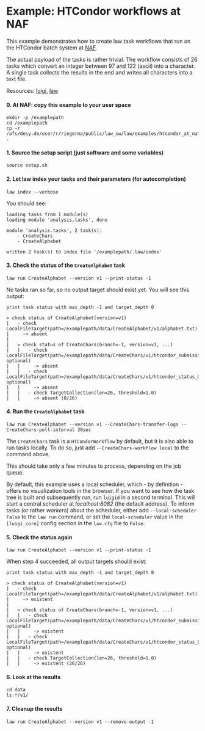 # Example: HTCondor workflows at NAF

This example demonstrates how to create law task workflows that run on the HTCondor batch system at [NAF](https://confluence.desy.de/display/IS/NAF+-+National+Analysis+Facility).

The actual payload of the tasks is rather trivial.
The workflow consists of 26 tasks which convert an integer between 97 and 122 (ascii) into a character. A single task collects the results in the end and writes all characters into a text file.

Resources: [luigi](http://luigi.readthedocs.io/en/stable), [law](http://law.readthedocs.io/en/latest)


#### 0. At NAF: copy this example to your user space

```shell
mkdir -p /examplepath
cd /examplepath
cp -r /afs/desy.de/user/r/riegerma/public/law_sw/law/examples/htcondor_at_naf/* .
```


#### 1. Source the setup script (just software and some variables)

```shell
source setup.sh
```


#### 2. Let law index your tasks and their parameters (for autocompletion)

```shell
law index --verbose
```

You should see:

```shell
loading tasks from 1 module(s)
loading module 'analysis.tasks', done

module 'analysis.tasks', 2 task(s):
    - CreateChars
    - CreateAlphabet

written 2 task(s) to index file '/examplepath/.law/index'
```


#### 3. Check the status of the `CreateAlphabet` task

```shell
law run CreateAlphabet --version v1 --print-status -1
```

No tasks ran so far, so no output target should exist yet.
You will see this output:

```shell
print task status with max_depth -1 and target_depth 0

> check status of CreateAlphabet(version=v1)
|   - check LocalFileTarget(path=/examplepath/data/CreateAlphabet/v1/alphabet.txt)
|     -> absent
|
|   > check status of CreateChars(branch=-1, version=v1, ...)
|   |   - check LocalFileTarget(path=/examplepath/data/CreateChars/v1/htcondor_submission_0To26.json, optional)
|   |     -> absent
|   |   - check LocalFileTarget(path=/examplepath/data/CreateChars/v1/htcondor_status_0To26.json, optional)
|   |     -> absent
|   |   - check TargetCollection(len=26, threshold=1.0)
|   |     -> absent (0/26)
```


#### 4. Run the `CreateAlphabet` task


```shell
law run CreateAlphabet --version v1 --CreateChars-transfer-logs --CreateChars-poll-interval 30sec
```

The ``CreateChars`` task is a ``HTCondorWorkflow`` by default, but it is also able to run tasks locally.
To do so, just add ``--CreateChars-workflow local`` to the command above.

This should take only a few minutes to process, depending on the job queue.

By default, this example uses a local scheduler, which - by definition - offers no visualization tools in the browser.
If you want to see how the task tree is built and subsequently run, run ``luigid`` in a second terminal.
This will start a central scheduler at *localhost:8082* (the default address).
To inform tasks (or rather *workers*) about the scheduler, either add ``--local-scheduler False`` to the ``law run`` command, or set the ``local-scheduler`` value in the ``[luigi_core]`` config section in the ``law.cfg`` file to ``False``.


#### 5. Check the status again

```shell
law run CreateAlphabet --version v1 --print-status -1
```

When step 4 succeeded, all output targets should exist:

```shell
print task status with max_depth -1 and target_depth 0

> check status of CreateAlphabet(version=v1)
|   - check LocalFileTarget(path=/examplepath/data/CreateAlphabet/v1/alphabet.txt)
|     -> existent
|
|   > check status of CreateChars(branch=-1, version=v1, ...)
|   |   - check LocalFileTarget(path=/examplepath/data/CreateChars/v1/htcondor_submission_0To26.json, optional)
|   |     -> existent
|   |   - check LocalFileTarget(path=/examplepath/data/CreateChars/v1/htcondor_status_0To26.json, optional)
|   |     -> existent
|   |   - check TargetCollection(len=26, threshold=1.0)
|   |     -> existent (26/26)
```


#### 6. Look at the results

```shell
cd data
ls */v1/
```


#### 7. Cleanup the results

```shell
law run CreateAlphabet --version v1 --remove-output -1
```
